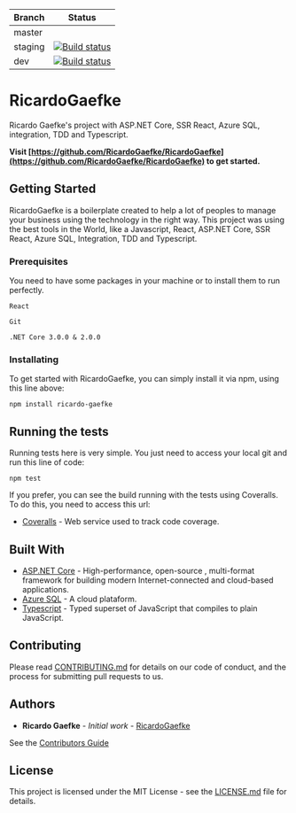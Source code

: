 |Branch|Status|
|---|---|
|master|   |
|staging|[![Build status](https://dev.azure.com/ricardogaefke/RicardoGaefke/_apis/build/status/staging-WebSite)](https://dev.azure.com/ricardogaefke/RicardoGaefke/_build/latest?definitionId=16)|
|dev|[![Build status](https://dev.azure.com/ricardogaefke/RicardoGaefke/_apis/build/status/dev-WebSite)](https://dev.azure.com/ricardogaefke/RicardoGaefke/_build/latest?definitionId=15)|

# RicardoGaefke

Ricardo Gaefke's project with ASP.NET Core, SSR React, Azure SQL, integration, TDD and Typescript.

**Visit [https://github.com/RicardoGaefke/RicardoGaefke](https://github.com/RicardoGaefke/RicardoGaefke) to get started.**

## Getting Started

RicardoGaefke is a boilerplate created to help a lot of peoples to manage your business using the technology in the right way. This project was using the best tools in the World, like a Javascript, React, ASP.NET Core, SSR React, Azure SQL, Integration, TDD and Typescript.

### Prerequisites

You need to have some packages in your machine or to install them to run perfectly.

```
React

Git

.NET Core 3.0.0 & 2.0.0
```

### Installating

To get started with RicardoGaefke, you can simply install it via npm, using this line above:
```
npm install ricardo-gaefke
```

## Running the tests

Running tests here is very simple. You just need to access your local git and run this line of code:
```
npm test
```
If you prefer, you can see the build running with the tests using Coveralls. To do this, you need to access this url:

* [Coveralls](https://coveralls.io/github/RicardoGaefke/RicardoGaefke) - Web service used to track code coverage.

<!--### Break down into end to end tests

Explain what these tests test and why

```
Give an example
```

### And coding style tests

Explain what these tests test and why

```
Give an example
```

## Deployment

Add additional notes about how to deploy this on a live system

-->

## Built With

* [ASP.NET Core](https://docs.microsoft.com/pt-br/aspnet/core/?view=aspnetcore-3.0) - High-performance, open-source , multi-format framework for building modern Internet-connected and cloud-based applications.
* [Azure SQL](https://docs.microsoft.com/pt-br/azure/) - A cloud plataform.
* [Typescript](https://www.typescriptlang.org/) - Typed superset of JavaScript that compiles to plain JavaScript.

## Contributing

Please read [CONTRIBUTING.md](https://github.com/RicardoGaefke/RicardoGaefke/blob/master/CONTRIBUITING) for details on our code of conduct, and the process for submitting pull requests to us.

<!--
## Versioning

We use [SemVer](http://semver.org/) for versioning. For the versions available, see the [tags on this repository](https://github.com/your/project/tags).
--> 

## Authors

* **Ricardo Gaefke** - *Initial work* - [RicardoGaefke](https://github.com/RicardoGaefke)

See the [Contributors Guide](https://github.com/RicardoGaefke/RicardoGaefke/blob/master/CONTRIBUITING)

## License

This project is licensed under the MIT License - see the [LICENSE.md](https://github.com/RicardoGaefke/RicardoGaefke/blob/master/LICENSE) file for details.

